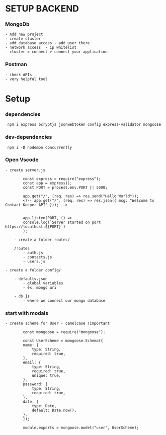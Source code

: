 # SETUP BACKEND

### MongoDb

    - Add new project
    - create cluster
    - add database access - add user there
    - network access  - ip whitelist
    - cluster > connect > connect your application

### Postman

    - check APIs
    - very helpful tool

# Setup

### dependencies

     npm i express bcryptjs jsonwebtoken config express-validator mongoose

### dev-dependencies

     npm i -D nodemon concurrently

### Open Vscode

    - create server.js

            const express = require("express");
            const app = express();
            const PORT = process.env.PORT || 5000;

            app.get("/", (req, res) => res.send("Hello World"));
            <!-- app.get("/", (req, res) => res.json({ msg: "Welcome to Contact Keeper API" })); -->


            app.listen(PORT, () =>
            console.log(`Server started on port https://localhost:${PORT}`)
            );

        - create a folder routes/

        /routes
            - auth.js
            - contacts.js
            - users.js

    - create a folder config/

        - defaults.json
            - global variables
            - ex: mongo uri

        - db.js
            - where we connect our mongo database

### start with modals

    - create scheme for User - camelcase !important

            const mongoose = require("mongoose");

            const UserScheme = mongoose.Schema({
            name: {
                type: String,
                required: true,
            },
            email: {
                type: String,
                required: true,
                unique: true,
            },
            password: {
                type: String,
                required: true,
            },
            date: {
                type: Date,
                default: Date.now(),
            },
            });

            module.exports = mongoose.model("user", UserScheme);
